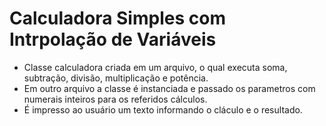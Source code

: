# Calculadora Simples com Intrpolação de Variáveis

- Classe calculadora criada em um arquivo, o qual executa soma, subtração, divisão, multiplicação e potência.
- Em outro arquivo a classe é instanciada e passado os parametros com numerais inteiros para os referidos cálculos.
- É impresso ao usuário um texto informando o cláculo e o resultado.
